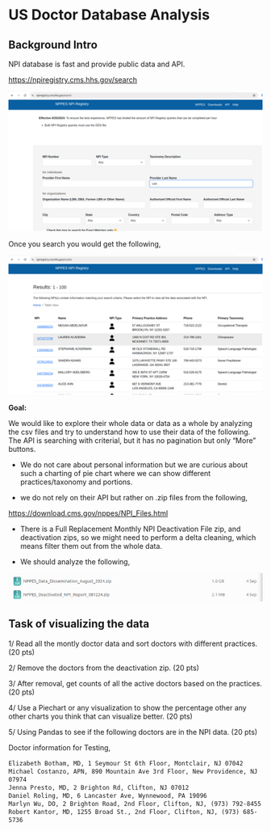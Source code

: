 # US Doctor Database Analysis

## Background Intro

NPI database is fast and provide public data and API.

https://npiregistry.cms.hhs.gov/search

![npiregistry](../../../../images/big_data/homework/npiregistry.png)

Once you search you would get the following,

![npi_search](../../../../images/big_data/homework/npi_search.png)

**Goal:**

We would like to explore their whole data or data as a whole by analyzing the csv files and try to understand how to use their data of the following. The API is searching with criterial, but it has no pagination but only “More” buttons.

* We do not care about personal information but we are curious about such a charting of pie chart where we can show different practices/taxonomy and portions.

* we do not rely on their API but rather on .zip files from the following,

https://download.cms.gov/nppes/NPI_Files.html

* There is a Full Replacement Monthly NPI Deactivation File zip, and deactivation zips, so we might need to perform a delta cleaning, which means filter them out from the whole data.

* We should analyze the following,

![NPI_Data](../../../../images/big_data/homework/NPI_Data.png)

## Task of visualizing the data

1/ Read all the montly doctor data and sort doctors with different practices. (20 pts)

2/ Remove the doctors from the deactivation zip. (20 pts)

3/ After removal, get counts of all the active doctors based on the practices. (20 pts)

4/ Use a Piechart or any visualization to show the percentage other any other charts you think that can visualize better. (20 pts)

5/ Using Pandas to see if the following doctors are in the NPI data. (20 pts)

Doctor information for Testing,

```
Elizabeth Botham, MD, 1 Seymour St 6th Floor, Montclair, NJ 07042
Michael Costanzo, APN, 890 Mountain Ave 3rd Floor, New Providence, NJ 07974
Jenna Presto, MD, 2 Brighton Rd, Clifton, NJ 07012
Daniel Roling, MD, 6 Lancaster Ave, Wynnewood, PA 19096
Marlyn Wu, DO, 2 Brighton Road, 2nd Floor, Clifton, NJ, (973) 792-8455
Robert Kantor, MD, 1255 Broad St., 2nd Floor, Clifton, NJ, (973) 685-5736
```
